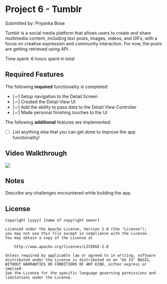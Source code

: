 # Project 6 - Tumblr

Submitted by: Priyanka Bose

Tumblr is a social media platform that allows users to create and share multimedia content, including text posts, images, videos, and GIFs, with a focus on creative expression and community interaction. For now, the posts are getting retrieved using API.

Time spent: 6 hours spent in total

## Required Features

The following **required** functionality is completed:

- [✓] Setup navigation to the Detail Screen
- [✓] Created the Detail View UI
- [✓] Add the ability to pass data to the Detail View Controller
- [✓] Made personal finishing touches to the UI


The following **additional** features are implemented:

- [ ] List anything else that you can get done to improve the app functionality!

## Video Walkthrough

<div>
    <a href="https://www.loom.com/share/d55a01a20137413da5840252e5d2dcb7">
    </a>
    <a href="https://www.loom.com/share/d55a01a20137413da5840252e5d2dcb7">
      <img style="max-width:300px;" src="https://cdn.loom.com/sessions/thumbnails/d55a01a20137413da5840252e5d2dcb7-with-play.gif">
    </a>
  </div>
  
## Notes

Describe any challenges encountered while building the app.

## License

    Copyright [yyyy] [name of copyright owner]

    Licensed under the Apache License, Version 2.0 (the "License");
    you may not use this file except in compliance with the License.
    You may obtain a copy of the License at

        http://www.apache.org/licenses/LICENSE-2.0

    Unless required by applicable law or agreed to in writing, software
    distributed under the License is distributed on an "AS IS" BASIS,
    WITHOUT WARRANTIES OR CONDITIONS OF ANY KIND, either express or implied.
    See the License for the specific language governing permissions and
    limitations under the License.
